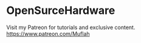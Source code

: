 # OpenSurceHardware

Visit my Patreon for tutorials and exclusive content.
https://www.patreon.com/Muflah
